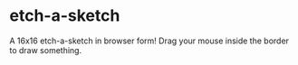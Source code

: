 # etch-a-sketch
A 16x16 etch-a-sketch in browser form! Drag your mouse inside the border to draw something.
